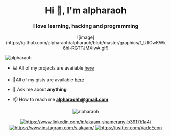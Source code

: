 <h1 align="center">Hi 👋, I'm alpharaoh </h1>
<h3 align="center">I love learning, hacking and programming  </h3>

<p align="center"> 
![image](https://github.com/alpharaoh/alpharaoh/blob/master/graphics/1_UIlCwKWk6hl-RGTTJMXIwA.gif) 
</p>

<p align="left">
<img src="https://komarev.com/ghpvc/?username=alpharaoh" alt="alpharaoh" />

- 💻 All of my projects are available [here](https://github.com/alpharaoh?tab=repositories)
- 👨‍All of my gists are available [here](https://gist.github.com/alpharaoh)

- 💬 Ask me about **anything**

- 📫 How to reach me **alpharaohh@gmail.com**

<p align="center"> 
 <img src="https://github-readme-stats.vercel.app/api?username=alpharaoh&show_icons=true" alt="alpharaoh" />
</p>

<p align="center">
<a href="https://www.linkedin.com/in/akaam-shamerany-b3917b1a4/" target="blank"><img align="center" src="https://cdn.jsdelivr.net/npm/simple-icons@3.0.1/icons/linkedin.svg" alt="https://www.linkedin.com/in/akaam-shamerany-b3917b1a4/" height="20" width="20" /></a>
  <a href="https://www.instagram.com/s.akaam/" target="blank"><img align="center" src="https://cdn.jsdelivr.net/npm/simple-icons@3.0.1/icons/instagram.svg" alt="https://www.instagram.com/s.akaam/" height="20" width="20" /></a>
 <a href="https://twitter.com/VadeEcon" target="blank"><img align="center" src="https://cdn.jsdelivr.net/npm/simple-icons@3.0.1/icons/twitter.svg" alt="https://twitter.com/VadeEcon" height="20" width="20" /></a>

</p>

